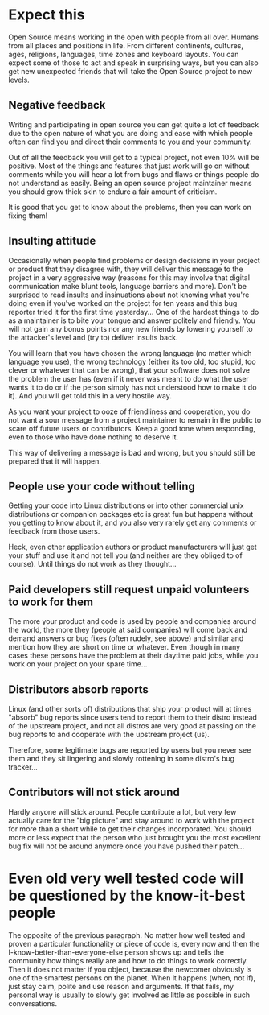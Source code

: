 # Expect this

Open Source means working in the open with people from all over. Humans from
all places and positions in life. From different continents, cultures, ages,
religions, languages, time zones and keyboard layouts. You can expect some of
those to act and speak in surprising ways, but you can also get new unexpected
friends that will take the Open Source project to new levels.

## Negative feedback

Writing and participating in open source you can get quite a lot of feedback
due to the open nature of what you are doing and ease with which people often
can find you and direct their comments to you and your community.

Out of all the feedback you will get to a typical project, not even 10% will
be positive. Most of the things and features that just work will go on without
comments while you will hear a lot from bugs and flaws or things people do not
understand as easily. Being an open source project maintainer means you should
grow thick skin to endure a fair amount of criticism.

It is good that you get to know about the problems, then you can work on
fixing them!

## Insulting attitude

Occasionally when people find problems or design decisions in your project or
product that they disagree with, they will deliver this message to the project
in a very aggressive way (reasons for this may involve that digital
communication make blunt tools, language barriers and more). Don't be
surprised to read insults and insinuations about not knowing what you're doing
even if you've worked on the project for ten years and this bug reporter tried
it for the first time yesterday... One of the hardest things to do as a
maintainer is to bite your tongue and answer politely and friendly. You will
not gain any bonus points nor any new friends by lowering yourself to the
attacker's level and (try to) deliver insults back.

You will learn that you have chosen the wrong language (no matter which
language you use), the wrong technology (either its too old, too stupid, too
clever or whatever that can be wrong), that your software does not solve the
problem the user has (even if it never was meant to do what the user wants it
to do or if the person simply has not understood how to make it do it). And
you will get told this in a very hostile way.

As you want your project to ooze of friendliness and cooperation, you do not
want a sour message from a project maintainer to remain in the public to scare
off future users or contributors. Keep a good tone when responding, even to
those who have done nothing to deserve it.

This way of delivering a message is bad and wrong, but you should still be
prepared that it will happen.

## People use your code without telling

Getting your code into Linux distributions or into other commercial unix
distributions or companion packages etc is great fun but happens without you
getting to know about it, and you also very rarely get any comments or
feedback from those users.

Heck, even other application authors or product manufacturers will just get
your stuff and use it and not tell you (and neither are they obliged to of
course). Until things do not work as they thought...

## Paid developers still request unpaid volunteers to work for them

The more your product and code is used by people and companies around the
world, the more they (people at said companies) will come back and demand
answers or bug fixes (often rudely, see above) and similar and mention how
they are short on time or whatever. Even though in many cases these persons
have the problem at their daytime paid jobs, while you work on your project on
your spare time...

## Distributors absorb reports

Linux (and other sorts of) distributions that ship your product will at times
"absorb" bug reports since users tend to report them to their distro instead
of the upstream project, and not all distros are very good at passing on the
bug reports to and cooperate with the upstream project (us).

Therefore, some legitimate bugs are reported by users but you never see them
and they sit lingering and slowly rottening in some distro's bug tracker...

## Contributors will not stick around

Hardly anyone will stick around. People contribute a lot, but very few
actually care for the "big picture" and stay around to work with the project
for more than a short while to get their changes incorporated. You should more
or less expect that the person who just brought you the most excellent bug fix
will not be around anymore once you have pushed their patch...

# Even old very well tested code will be questioned by the know-it-best people

The opposite of the previous paragraph. No matter how well tested and proven a
particular functionality or piece of code is, every now and then the
I-know-better-than-everyone-else person shows up and tells the community how
things really are and how to do things to work correctly. Then it does not
matter if you object, because the newcomer obviously is one of the smartest
persons on the planet. When it happens (when, not if), just stay calm, polite
and use reason and arguments. If that fails, my personal way is usually to
slowly get involved as little as possible in such conversations.

